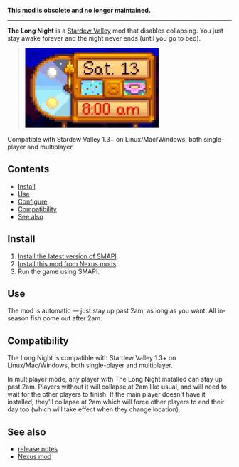 ﻿**This mod is obsolete and no longer maintained.**

----

**The Long Night** is a [Stardew Valley](http://stardewvalley.net/) mod that disables collapsing.
You just stay awake forever and the night never ends (until you go to bed).

> ![](screenshots/clock.png)

Compatible with Stardew Valley 1.3+ on Linux/Mac/Windows, both single-player and multiplayer.

## Contents
* [Install](#install)
* [Use](#use)
* [Configure](#configure)
* [Compatibility](#Compatibility)
* [See also](#see-also)

## Install
1. [Install the latest version of SMAPI](https://smapi.io/).
2. [Install this mod from Nexus mods](http://www.nexusmods.com/stardewvalley/mods/1369).
3. Run the game using SMAPI.

## Use
The mod is automatic — just stay up past 2am, as long as you want. All in-season fish come out after
2am.

## Compatibility
The Long Night is compatible with Stardew Valley 1.3+ on Linux/Mac/Windows, both single-player and
multiplayer.

In multiplayer mode, any player with The Long Night installed can stay up past 2am. Players without
it will collapse at 2am like usual, and will need to wait for the other players to finish. If the
main player doesn't have it installed, they'll collapse at 2am which will force other players to
end their day too (which will take effect when they change location).

## See also
* [release notes](release-notes.md)
* [Nexus mod](http://www.nexusmods.com/stardewvalley/mods/1369)
